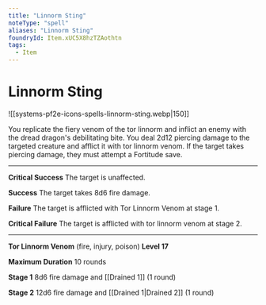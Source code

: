 ```yaml
---
title: "Linnorm Sting"
noteType: "spell"
aliases: "Linnorm Sting"
foundryId: Item.xUC5X8hzTZAothtn
tags:
  - Item
---
```


# Linnorm Sting
![[systems-pf2e-icons-spells-linnorm-sting.webp|150]]

You replicate the fiery venom of the tor linnorm and inflict an enemy with the dread dragon's debilitating bite. You deal 2d12 piercing damage to the targeted creature and afflict it with tor linnorm venom. If the target takes piercing damage, they must attempt a Fortitude save.

* * *

**Critical Success** The target is unaffected.

**Success** The target takes 8d6 fire damage.

**Failure** The target is afflicted with Tor Linnorm Venom at stage 1.

**Critical Failure** The target is afflicted with tor linnorm venom at stage 2.

* * *

**Tor Linnorm Venom** (fire, injury, poison) **Level 17**

**Maximum Duration** 10 rounds

**Stage 1** 8d6 fire damage and [[Drained 1]] (1 round)

**Stage 2** 12d6 fire damage and [[Drained 1|Drained 2]] (1 round)
